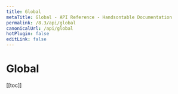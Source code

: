 ```yaml
---
title: Global
metaTitle: Global - API Reference - Handsontable Documentation
permalink: /8.3/api/global
canonicalUrl: /api/global
hotPlugin: false
editLink: false
---
```


# Global

[[toc]]


